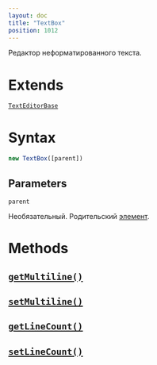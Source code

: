 ```yaml
---
layout: doc
title: "TextBox"
position: 1012
---
```


Редактор неформатированного текста.

# Extends

[`TextEditorBase`](../TextEditorBase/)

# Syntax

```js
new TextBox([parent])
```

## Parameters

`parent`

Необязательный. Родительский [элемент](../../KeyConcepts/Element/).

# Methods

## [`getMultiline()`](TextBox.getMultiline/)
## [`setMultiline()`](TextBox.setMultiline/)
## [`getLineCount()`](TextBox.getLineCount/)
## [`setLineCount()`](TextBox.setLineCount/)
